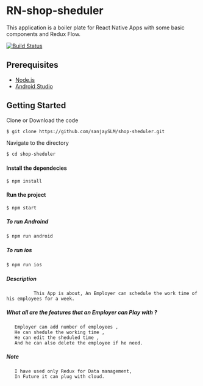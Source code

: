 # RN-shop-sheduler

This  application is a boiler plate for React Native Apps with some basic components and Redux Flow.

[![Build Status](https://travis-ci.org/joemccann/dillinger.svg?branch=master)](https://travis-ci.org/joemccann/dillinger)

## Prerequisites
- [Node.js](http://nodejs.org)
- [Android Studio](https://developer.android.com/studio?gclid=CjwKCAjw3MSHBhB3EiwAxcaEu3C3bz9DSHpdBbMggte2LAhng05XP3IlBm9VBdpPm3G79RfGLEWiWxoChOEQAvD_BwE&gclsrc=aw.ds)

## Getting Started
Clone or Download the code

```sh
$ git clone https://github.com/sanjaySLM/shop-sheduler.git
```

Navigate to the directory
```sh
$ cd shop-sheduler
```

#### Install the dependecies
```sh
$ npm install
```
#### Run the project
```sh
$ npm start
```
##### To run Androind
```sh
$ npm run android
```
##### To run ios
```sh
$ npm run ios
```

##### Description
              This App is about, An Employer can schedule the work time of his employees for a week.
#####  What all are the features that an Employer can Play with ?
       Employer can add number of employees , 
       He can shedule the working time , 
       He can edit the sheduled time , 
       And he can also delete the employee if he need.

##### Note
       I have used only Redux for Data management,
       In Future it can plug with cloud.
        
